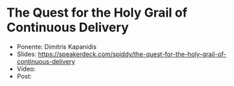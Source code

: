 The Quest for the Holy Grail of Continuous Delivery
=======================

* Ponente: Dimitris Kapanidis
* Slides: https://speakerdeck.com/spiddy/the-quest-for-the-holy-grail-of-continuous-delivery
* Vídeo:
* Post:
